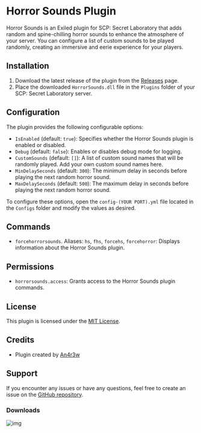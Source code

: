 # Horror Sounds Plugin

Horror Sounds is an Exiled plugin for SCP: Secret Laboratory that adds random and spine-chilling horror sounds to enhance the atmosphere of your server. You can configure a list of custom sounds to be played randomly, creating an immersive and eerie experience for your players.

## Installation

1. Download the latest release of the plugin from the [Releases](https://github.com/An4r3w/HorrorSounds/releases) page.
2. Place the downloaded `HorrorSounds.dll` file in the `Plugins` folder of your SCP: Secret Laboratory server.

## Configuration

The plugin provides the following configurable options:

- `IsEnabled` (default: `true`): Specifies whether the Horror Sounds plugin is enabled or disabled.
- `Debug` (default: `false`): Enables or disables debug mode for logging.
- `CustomSounds` (default: `[]`): A list of custom sound names that will be randomly played. Add your own custom sound names here.
- `MinDelaySeconds` (default: `300`): The minimum delay in seconds before playing the next random horror sound.
- `MaxDelaySeconds` (default: `500`): The maximum delay in seconds before playing the next random horror sound.

To configure these options, open the `config-(YOUR PORT).yml` file located in the `Configs` folder and modify the values as desired.

## Commands

- `forcehorrorsounds`. Aliases: `hs`, `fhs`, `forcehs`, `forcehorror`: Displays information about the Horror Sounds plugin.

## Permissions

- `horrorsounds.access`: Grants access to the Horror Sounds plugin commands.

## License

This plugin is licensed under the [MIT License](LICENSE).

## Credits

- Plugin created by [An4r3w](https://github.com/An4r3w)

## Support

If you encounter any issues or have any questions, feel free to create an issue on the [GitHub repository](https://github.com/An4r3w/HorrorSounds/issues).

### Downloads

![img](https://img.shields.io/github/downloads/An4r3w/HorrorSounds/total?style=for-the-badge)
